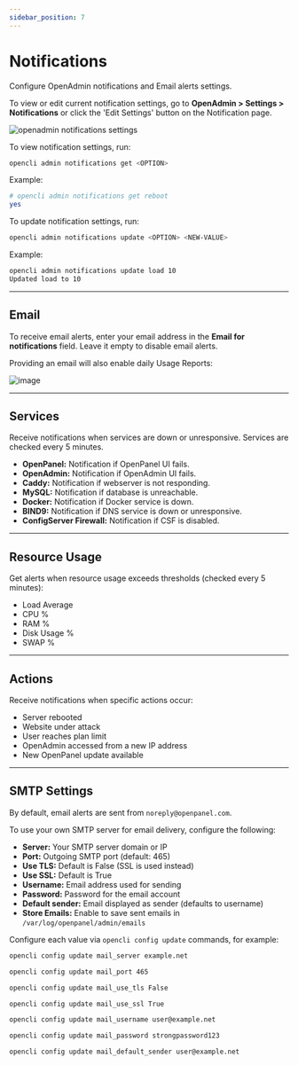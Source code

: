 ```yaml
---
sidebar_position: 7
---
```


# Notifications

Configure OpenAdmin notifications and Email alerts settings.

<Tabs>
  <TabItem value="openadmin-notifications-view" label="With OpenAdmin" default>

To view or edit current notification settings, go to **OpenAdmin > Settings > Notifications** or click the 'Edit Settings' button on the Notification page.

![openadmin notifications settings](/img/admin/openadmin_notifications_settings.png)

  </TabItem>
  <TabItem value="CLI-notifications-view" label="With OpenCLI">

To view notification settings, run:

```bash
opencli admin notifications get <OPTION>
```

Example:

```bash
# opencli admin notifications get reboot
yes
```

To update notification settings, run:

```bash
opencli admin notifications update <OPTION> <NEW-VALUE>
```

Example:

```bash
opencli admin notifications update load 10
Updated load to 10
```

  </TabItem>
</Tabs>

---

## Email

To receive email alerts, enter your email address in the **Email for notifications** field. Leave it empty to disable email alerts.

Providing an email will also enable daily Usage Reports:

![image](/img/admin/daily_report.png)

---

## Services

Receive notifications when services are down or unresponsive. Services are checked every 5 minutes.

- **OpenPanel:** Notification if OpenPanel UI fails.
- **OpenAdmin:** Notification if OpenAdmin UI fails.
- **Caddy:** Notification if webserver is not responding.
- **MySQL:** Notification if database is unreachable.
- **Docker:** Notification if Docker service is down.
- **BIND9:** Notification if DNS service is down or unresponsive.
- **ConfigServer Firewall:** Notification if CSF is disabled.

---

## Resource Usage

Get alerts when resource usage exceeds thresholds (checked every 5 minutes):

* Load Average
* CPU %
* RAM %
* Disk Usage %
* SWAP %

---

## Actions

Receive notifications when specific actions occur:

* Server rebooted
* Website under attack
* User reaches plan limit
* OpenAdmin accessed from a new IP address
* New OpenPanel update available

---

## SMTP Settings

By default, email alerts are sent from `noreply@openpanel.com`.

To use your own SMTP server for email delivery, configure the following:

<Tabs>
  <TabItem value="openadmin-notifications-smtp" label="With OpenAdmin" default>

  - **Server:** Your SMTP server domain or IP
  - **Port:** Outgoing SMTP port (default: 465)
  - **Use TLS:** Default is False (SSL is used instead)
  - **Use SSL:** Default is True
  - **Username:** Email address used for sending
  - **Password:** Password for the email account
  - **Default sender:** Email displayed as sender (defaults to username)
  - **Store Emails:** Enable to save sent emails in `/var/log/openpanel/admin/emails`

  </TabItem>
  <TabItem value="CLI-notifications-smtp" label="With OpenCLI">

Configure each value via `opencli config update` commands, for example:

```bash
opencli config update mail_server example.net
```

```bash
opencli config update mail_port 465
```

```bash
opencli config update mail_use_tls False
```

```bash
opencli config update mail_use_ssl True
```

```bash
opencli config update mail_username user@example.net
```

```bash
opencli config update mail_password strongpassword123
```

```bash
opencli config update mail_default_sender user@example.net
```

  </TabItem>
</Tabs>
